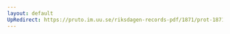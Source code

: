```yaml
---
layout: default
UpRedirect: https://pruto.im.uu.se/riksdagen-records-pdf/1871/prot-1871--fk--222/prot-1871--fk--222_085.pdf
---
```

